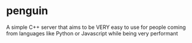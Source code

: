 # penguin
A simple C++ server that aims to be VERY easy to use for people coming from languages like Python or Javascript while being very performant

